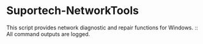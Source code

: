 # Suportech-NetworkTools
This script provides network diagnostic and repair functions for Windows. :: All command outputs are logged.
